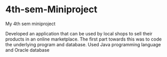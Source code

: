 # 4th-sem-Miniproject
My 4th sem miniproject

Developed an application that can be used by local shops to sell their products
in an online marketplace. The first part towards this was to code the underlying
program and database. Used Java programming language and Oracle database
